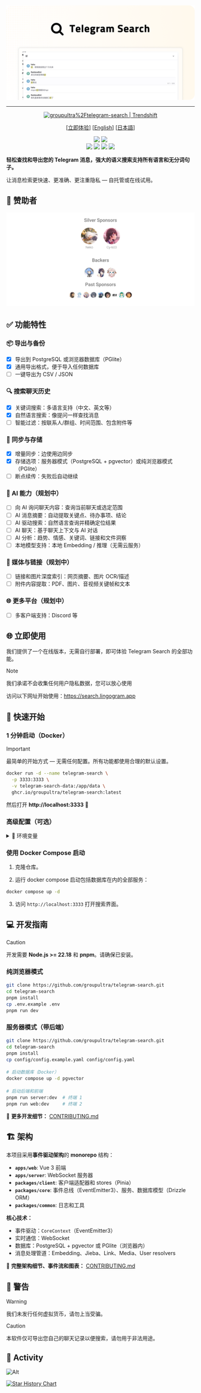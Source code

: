 ![preview](./assets/preview.png)

---

<p align="center">
  <a href="https://trendshift.io/repositories/13868" target="_blank"><img src="https://trendshift.io/api/badge/repositories/13868" alt="groupultra%2Ftelegram-search | Trendshift" style="width: 250px; height: 55px;" width="250" height="55"/></a>
</p>

<p align="center">
  [<a href="https://search.lingogram.app">立即体验</a>] [<a href="../README.md">English</a>] [<a href="./README_JA.md">日本語</a>]
</p>

<p align="center">
  <a href="https://discord.gg/NzYsmJSgCT"><img src="https://img.shields.io/badge/dynamic/json?url=https%3A%2F%2Fdiscord.com%2Fapi%2Finvites%2FNzYsmJSgCT%3Fwith_counts%3Dtrue&query=%24.approximate_member_count&suffix=%20members&logo=discord&logoColor=white&label=%20&color=7389D8&labelColor=6A7EC2"></a>
  <a href="https://t.me/+Gs3SH2qAPeFhYmU9"><img src="https://img.shields.io/badge/Telegram-%235AA9E6?logo=telegram&labelColor=FFFFFF"></a>
  <br>
  <a href="https://github.com/groupultra/telegram-search/releases"><img src="https://img.shields.io/github/package-json/v/groupultra/telegram-search?style=flat&colorA=080f12&colorB=1fa669"></a>
  <a href="https://github.com/groupultra/telegram-search/actions"><img src="https://img.shields.io/github/actions/workflow/status/groupultra/telegram-search/ci.yaml?style=flat&colorA=080f12&colorB=1fa669"></a>
  <a href="https://app.netlify.com/projects/tgsearch/deploys"><img src="https://api.netlify.com/api/v1/badges/89bfbfd2-0f73-41b0-8db4-4ab6b6512f6e/deploy-status"></a>
  <a href="https://deepwiki.com/groupultra/telegram-search"><img src="https://deepwiki.com/badge.svg"></a>
</p>

**轻松查找和导出您的 Telegram 消息，强大的语义搜索支持所有语言和无分词句子。**

让消息检索更快速、更准确、更注重隐私 — 自托管或在线试用。

## 💖 赞助者

![Sponsors](https://github.com/luoling8192/luoling8192/raw/master/sponsorkit/sponsors.svg)

## ✅ 功能特性

### 📦 导出与备份
- [x] 导出到 PostgreSQL 或浏览器数据库（PGlite）
- [x] 通用导出格式，便于导入任何数据库
- [ ] 一键导出为 CSV / JSON

### 🔍 搜索聊天历史
- [x] 关键词搜索：多语言支持（中文、英文等）
- [x] 自然语言搜索：像提问一样查找消息
- [ ] 智能过滤：按联系人/群组、时间范围、包含附件等

### 🔄 同步与存储
- [x] 增量同步：边使用边同步
- [x] 存储选项：服务器模式（PostgreSQL + pgvector）或纯浏览器模式（PGlite）
- [ ] 断点续传：失败后自动继续

### 🧠 AI 能力（规划中）
- [ ] 向 AI 询问聊天内容：查询当前聊天或选定范围
- [ ] AI 消息摘要：自动提取关键点、待办事项、结论
- [ ] AI 驱动搜索：自然语言查询并精确定位结果
- [ ] AI 聊天：基于聊天上下文与 AI 对话
- [ ] AI 分析：趋势、情感、关键词、链接和文件洞察
- [ ] 本地模型支持：本地 Embedding / 推理（无需云服务）

### 🔗 媒体与链接（规划中）
- [ ] 链接和图片深度索引：网页摘要、图片 OCR/描述
- [ ] 附件内容提取：PDF、图片、音视频关键帧和文本

### 🌐 更多平台（规划中）
- [ ] 多客户端支持：Discord 等

## 🌐 立即使用

我们提供了一个在线版本，无需自行部署，即可体验 Telegram Search 的全部功能。

> [!NOTE]
> 我们承诺不会收集任何用户隐私数据，您可以放心使用

访问以下网址开始使用：https://search.lingogram.app

## 🚀 快速开始

### 1 分钟启动（Docker）

> [!IMPORTANT]
> 最简单的开始方式 — 无需任何配置。所有功能都使用合理的默认设置。

```bash
docker run -d --name telegram-search \
  -p 3333:3333 \
  -v telegram-search-data:/app/data \
  ghcr.io/groupultra/telegram-search:latest
```

然后打开 **http://localhost:3333** 🎉

### 高级配置（可选）

<details>
<summary>🔧 环境变量</summary>

> [!TIP]
> 所有环境变量都是可选的。仅在需要时自定义。

| 变量 | 说明 |
| --- | --- |
| `TELEGRAM_API_ID` | 来自 [my.telegram.org](https://my.telegram.org/apps) 的 Telegram 应用 ID |
| `TELEGRAM_API_HASH` | Telegram 应用 Hash |
| `DATABASE_TYPE` | `postgres` 或 `pglite`（默认：`pglite`） |
| `DATABASE_URL` | PostgreSQL 连接字符串（仅当 `DATABASE_TYPE=postgres` 时） |
| `EMBEDDING_API_KEY` | OpenAI/Ollama 的 API 密钥 |
| `EMBEDDING_BASE_URL` | 自定义 Embedding API 基础 URL |
| `EMBEDDING_PROVIDER` | `openai` 或 `ollama` |
| `EMBEDDING_MODEL` | 模型名称 |
| `EMBEDDING_DIMENSION` | Embedding 维度（如 `1536`、`1024`、`768`） |
| `PROXY_URL` | 代理 URL（如 `socks5://user:pass@host:port`） |

**使用 PostgreSQL 和 Embeddings 的示例：**

```bash
docker run -d --name telegram-search \
  -p 3333:3333 \
  -v telegram-search-data:/app/data \
  -e TELEGRAM_API_ID=611335 \
  -e TELEGRAM_API_HASH=d524b414d21f4d37f08684c1df41ac9c \
  -e DATABASE_TYPE=postgres \
  -e DATABASE_URL=postgresql://<postgres-host>:5432/postgres \
  -e EMBEDDING_API_KEY=sk-xxxx \
  -e EMBEDDING_BASE_URL=https://api.openai.com/v1 \
  ghcr.io/groupultra/telegram-search:latest
```

**代理格式：**
- SOCKS5: `socks5://user:pass@host:port`
- SOCKS4: `socks4://user:pass@host:port`
- HTTP: `http://user:pass@host:port`
- MTProxy: `mtproxy://secret@host:port`

📖 **完整环境变量参考：** [docs/ENVIRONMENT.md](./ENVIRONMENT.md)

</details>

### 使用 Docker Compose 启动

1. 克隆仓库。

2. 运行 docker compose 启动包括数据库在内的全部服务：

```bash
docker compose up -d
```

3. 访问 `http://localhost:3333` 打开搜索界面。

## 💻 开发指南

> [!CAUTION]
> 开发需要 **Node.js >= 22.18** 和 **pnpm**。请确保已安装。

### 纯浏览器模式

```bash
git clone https://github.com/groupultra/telegram-search.git
cd telegram-search
pnpm install
cp .env.example .env
pnpm run dev
```

### 服务器模式（带后端）

```bash
git clone https://github.com/groupultra/telegram-search.git
cd telegram-search
pnpm install
cp config/config.example.yaml config/config.yaml

# 启动数据库（Docker）
docker compose up -d pgvector

# 启动后端和前端
pnpm run server:dev  # 终端 1
pnpm run web:dev     # 终端 2
```

📖 **更多开发细节：** [CONTRIBUTING.md](../CONTRIBUTING.md)

## 🏗️ 架构

本项目采用**事件驱动架构**的 **monorepo** 结构：

- **`apps/web`**: Vue 3 前端
- **`apps/server`**: WebSocket 服务器
- **`packages/client`**: 客户端适配器和 stores（Pinia）
- **`packages/core`**: 事件总线（EventEmitter3）、服务、数据库模型（Drizzle ORM）
- **`packages/common`**: 日志和工具

**核心技术：**
- 事件驱动：`CoreContext`（EventEmitter3）
- 实时通信：WebSocket
- 数据库：PostgreSQL + pgvector 或 PGlite（浏览器内）
- 消息处理管道：Embedding、Jieba、Link、Media、User resolvers

📖 **完整架构细节、事件流和图表：** [CONTRIBUTING.md](../CONTRIBUTING.md)

## 🚨 警告
> [!WARNING]
> 我们未发行任何虚拟货币，请勿上当受骗。

> [!CAUTION]
> 本软件仅可导出您自己的聊天记录以便搜索，请勿用于非法用途。

## 🚀 Activity

![Alt](https://repobeats.axiom.co/api/embed/69d5ef9f5e72cd7901b32ff71b5f359bc7ca42ea.svg "Repobeats analytics image")

[![Star History Chart](https://api.star-history.com/svg?repos=groupultra/telegram-search&type=Date)](https://star-history.com/#groupultra/telegram-search&Date)
